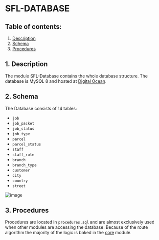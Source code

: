 # SFL-DATABASE

## Table of contents:
1. [Description](#1-description)
2. [Schema](#2-Schema)
3. [Procedures](#2-structure)


## 1. Description

The module SFL-Database contains the whole database structure. The database is MySQL 8 and hosted at [Digital Ocean](https://www.digitalocean.com/). 

## 2. Schema

The Database consists of 14 tables:
- `job`
- `job_packet`
- `job_status`
- `job_type`
- `parcel`
- `parcel_status`
- `staff`
- `staff_role`
- `branch`
- `branch_type`
- `customer`
- `city`
- `country`
- `street`

![image](https://github.com/cugalord/SFL-TPO/blob/main/docs/database/SFl_er_model.png)

## 3. Procedures
Procedures are located in `procedures.sql` and are almost exclusively used when other modules are accessing the database. Because of the route algorithm the majority of the logic is baked in the [core](https://github.com/cugalord/SFL-TPO/tree/main/src/core) module.